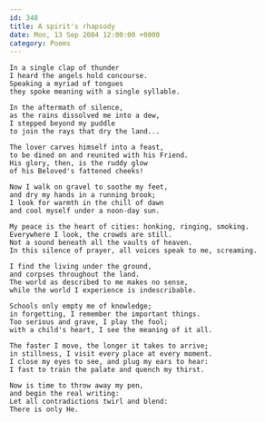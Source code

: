 ```yaml
---
id: 348
title: A spirit's rhapsody
date: Mon, 13 Sep 2004 12:00:00 +0000
category: Poems
---
```


    In a single clap of thunder  
    I heard the angels hold concourse.  
    Speaking a myriad of tongues  
    they spoke meaning with a single syllable.

    In the aftermath of silence,  
    as the rains dissolved me into a dew,  
    I stepped beyond my puddle  
    to join the rays that dry the land...

    The lover carves himself into a feast,  
    to be dined on and reunited with his Friend.  
    His glory, then, is the ruddy glow  
    of his Beloved's fattened cheeks!

    Now I walk on gravel to soothe my feet,  
    and dry my hands in a running brook;  
    I look for warmth in the chill of dawn  
    and cool myself under a noon-day sun.

    My peace is the heart of cities: honking, ringing, smoking.  
    Everywhere I look, the crowds are still.  
    Not a sound beneath all the vaults of heaven.  
    In this silence of prayer, all voices speak to me, screaming.

    I find the living under the ground,  
    and corpses throughout the land.  
    The world as described to me makes no sense,  
    while the world I experience is indescribable.

    Schools only empty me of knowledge;  
    in forgetting, I remember the important things.  
    Too serious and grave, I play the fool;  
    with a child's heart, I see the meaning of it all.

    The faster I move, the longer it takes to arrive;  
    in stillness, I visit every place at every moment.  
    I close my eyes to see, and plug my ears to hear:  
    I fast to train the palate and quench my thirst.

    Now is time to throw away my pen,  
    and begin the real writing:  
    Let all contradictions twirl and blend:  
    There is only He.


